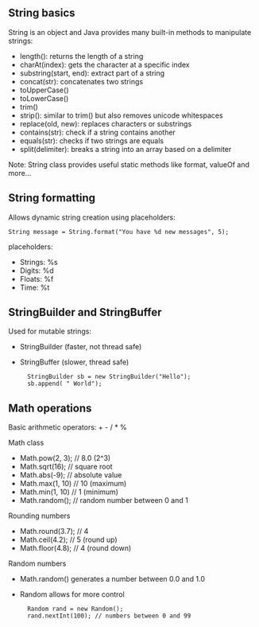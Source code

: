 ## String basics

String is an object and Java provides many built-in methods to manipulate strings:

- length(): returns the length of a string
- charAt(index): gets the character at a specific index
- substring(start, end): extract part of a string
- concat(str): concatenates two strings
- toUpperCase()
- toLowerCase()
- trim()
- strip(): similar to trim() but also removes unicode whitespaces
- replace(old, new): replaces characters or substrings
- contains(str): check if a string contains another
- equals(str): checks if two strings are equals
- split(delimiter): breaks a string into an array based on a delimiter

Note: String class provides useful static methods like format, valueOf and more...

## String formatting

Allows dynamic string creation using placeholders:

    String message = String.format("You have %d new messages", 5);

placeholders:

- Strings: %s
- Digits: %d
- Floats: %f
- Time: %t

## StringBuilder and StringBuffer

Used for mutable strings:

- StringBuilder (faster, not thread safe)
- StringBuffer (slower, thread safe)

        StringBuilder sb = new StringBuilder("Hello");
        sb.append( " World");

## Math operations

Basic arithmetic operators: + - / * %

Math class

- Math.pow(2, 3); // 8.0 (2^3)
- Math.sqrt(16);  // square root
- Math.abs(-9); // absolute value
- Math.max(1, 10) // 10 (maximum)
- Math.min(1, 10) // 1 (minimum)
- Math.random(); // random number between 0 and 1

Rounding numbers

- Math.round(3.7); // 4
- Math.ceil(4.2); // 5 (round up)
- Math.floor(4.8); // 4 (round down)

Random numbers

- Math.random() generates a number between 0.0 and 1.0
- Random allows for more control

        Random rand = new Random();
        rand.nextInt(100); // numbers between 0 and 99